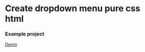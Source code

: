 # Create dropdown menu pure css html

### Example project
[Demo](https://scss-dropdown-menu-hkjxlqglfs.now.sh)